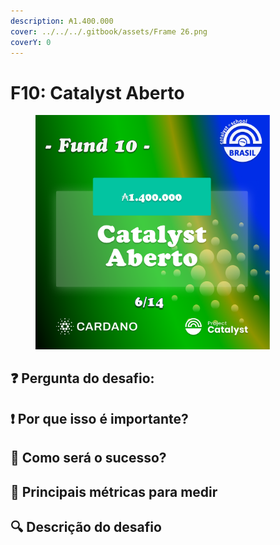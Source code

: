 ```yaml
---
description: ₳1.400.000
cover: ../../../.gitbook/assets/Frame 26.png
coverY: 0
---
```


# F10: Catalyst Aberto

<div align="left">

<figure><img src="../../../.gitbook/assets/Frame 17.png" alt="" width="375"><figcaption></figcaption></figure>

</div>

## ❓ Pergunta do desafio:

> ###

## ❗ Por que isso é importante?

> ###

## 🚀 Como será o sucesso?

> ###

## 📏 Principais métricas para medir

> ###

## 🔍 Descrição do desafio
